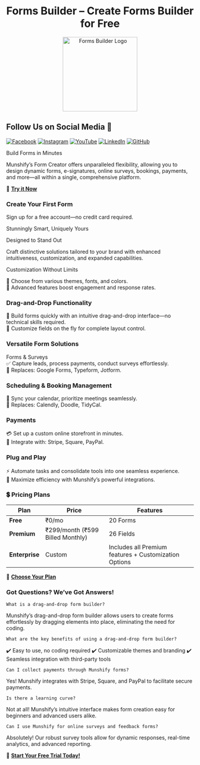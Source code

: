 <p>
<h1 align="center">Forms Builder – Create Forms Builder for Free</h1>
</p>

<p align="center">
<img src="https://erelego.com/wp-content/uploads/2024/02/Logo-02.png" alt="Forms Builder Logo" width="200" />
</p>

## Follow Us on Social Media 📲
 
[![Facebook](https://img.shields.io/badge/Facebook-%231877F2.svg?style=for-the-badge&logo=facebook&logoColor=white)](https://www.facebook.com/eReleGo/)
[![Instagram](https://img.shields.io/badge/Instagram-%23E4405F.svg?style=for-the-badge&logo=instagram&logoColor=white)](https://www.instagram.com/erelego_technologies/?next=%2F)
[![YouTube](https://img.shields.io/badge/YouTube-%23FF0000.svg?style=for-the-badge&logo=youtube&logoColor=white)](https://www.youtube.com/@eReleGo)
[![LinkedIn](https://img.shields.io/badge/LinkedIn-Profile-blue?logo=linkedin&style=for-the-badge)](https://www.linkedin.com/company/erelego-technologies-pvt-ltd/?originalSubdomain=in)
[![GitHub](https://img.shields.io/badge/GitHub-000?logo=github&logoColor=white)](https://github.com/eReleGo-Technologies-Pvt-Ltd)


Build Forms in Minutes

Munshify’s Form Creator offers unparalleled flexibility, allowing you to design dynamic forms, e-signatures, online surveys, bookings, payments, and more—all within a single, comprehensive platform.

🔗 **[Try it Now](https://munshify.com/products/form-builder/?utm_source=organic&utm_medium=github&utm_campaign=github_qr_leadgen)**

### Create Your First Form 

Sign up for a free account—no credit card required.

Stunningly Smart, Uniquely Yours

Designed to Stand Out

Craft distinctive solutions tailored to your brand with enhanced intuitiveness, customization, and expanded capabilities.

Customization Without Limits

🎨 Choose from various themes, fonts, and colors.<br>
🚀 Advanced features boost engagement and response rates.

### Drag-and-Drop Functionality

🔧 Build forms quickly with an intuitive drag-and-drop interface—no technical skills required.<br>
📌 Customize fields on the fly for complete layout control.

### Versatile Form Solutions

Forms & Surveys <br>
✅ Capture leads, process payments, conduct surveys effortlessly.<br>
🔄 Replaces: Google Forms, Typeform, Jotform.

### Scheduling & Booking Management

📅 Sync your calendar, prioritize meetings seamlessly.<br>
🔄 Replaces: Calendly, Doodle, TidyCal.

### Payments

💳 Set up a custom online storefront in minutes.<br>
🔄 Integrate with: Stripe, Square, PayPal.

 ### Plug and Play

⚡ Automate tasks and consolidate tools into one seamless experience.<br>
🎯 Maximize efficiency with Munshify’s powerful integrations.


### 💲 Pricing Plans

| Plan       | Price   | Features |
|------------|---------|---------------------------------|
| **Free**  | ₹0/mo  | 20 Forms | 20 Submissions per Form | No Credit Card Required |
| **Premium** | ₹299/month (₹599 Billed Monthly)  | 26 Fields | Form Templates | Workflows | Custom Branding |
| **Enterprise** | Custom | Includes all Premium features + Customization Options |

🔗 **[Choose Your Plan](https://munshify.com/products/form-builder/?utm_source=organic&utm_medium=github&utm_campaign=github_qr_leadgen)**


### Got Questions? We’ve Got Answers!

```What is a drag-and-drop form builder?```

Munshify’s drag-and-drop form builder allows users to create forms effortlessly by dragging elements into place, eliminating the need for coding.

```What are the key benefits of using a drag-and-drop form builder?```

✔️ Easy to use, no coding required
✔️ Customizable themes and branding
✔️ Seamless integration with third-party tools

```Can I collect payments through Munshify forms?```

Yes! Munshify integrates with Stripe, Square, and PayPal to facilitate secure payments.

```Is there a learning curve?```

Not at all! Munshify’s intuitive interface makes form creation easy for beginners and advanced users alike.

```Can I use Munshify for online surveys and feedback forms?```

Absolutely! Our robust survey tools allow for dynamic responses, real-time analytics, and advanced reporting.


🚀  **[Start Your Free Trial Today!](https://munshify.com/products/form-builder/?utm_source=organic&utm_medium=github&utm_campaign=github_qr_leadgen)**



